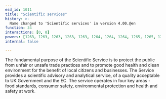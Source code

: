 ```yaml
---
esd_id: 1011
title: "Scientific services"
history: >-
  Name changed to 'Scientific services' in version 4.00.@en
function: 34
interactions: [0, 8]
powers: [1263, 1263, 1263, 1263, 1263, 1264, 1264, 1264, 1265, 1265, 1265, 1265, 1266, 1266, 1268, 1268, 1268, 1268, 1268, 1269, 1269, 1269, 1269, 1269, 1270, 1270, 1270, 1270, 1270, 1271, 1271, 1271, 1271, 1271, 1886, 1886, 1886, 1887, 1887, 1959, 1959, 1959, 1959, 1959]
internal: false

---
```


The fundamental purpose of the Scientific Service is to protect the public from unfair or unsafe trade practices and to promote good health and clean environment for the benefit of local citizens and businesses.  The Service provides a scientific advisory and analytical service, of a quality acceptable to UK Government and the EC.  The service operates in four key areas - food standards, consumer safety, environmental protection and health and safety at work.

